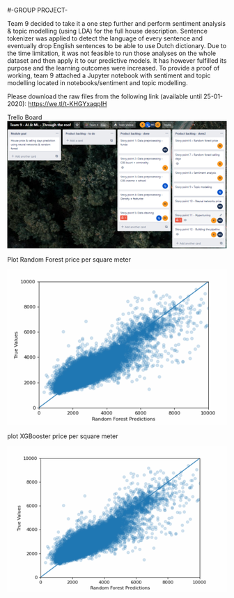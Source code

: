 #-GROUP PROJECT-

Team 9 decided to take it a one step further and perform sentiment analysis & topic modelling (using LDA) for the full house description.
Sentence tokenizer was applied to detect the language of every sentence and eventually drop English sentences to be able to use Dutch dictionary.
Due to the time limitation, it was not feasible to run those analyses on the whole dataset and then apply it to our predictive models.
It has however fulfilled its purpose and the learning outcomes were increased.
To provide a proof of working, team 9 attached a Jupyter notebook with sentiment and topic modelling located in notebooks/sentiment and topic modelling.


Please download the raw files from the following link (available until 25-01-2020):
https://we.tl/t-KHGYxaqpIH

Trello Board
![Screenshot](trello_board.PNG)

Plot Random Forest price per square meter

![Screenshot](random_forest_price_sqm2.PNG)


plot XGBooster price per square meter

![Screenshot](XGBooster_price_sqm2.PNG )
